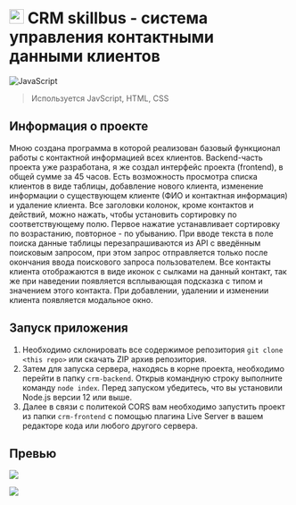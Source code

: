 # <img src="http://img.sergey-gadaev.tmweb.ru/program-ux.png" height="26"/> CRM skillbus - система управления контактными данными клиентов

![JavaScript](https://img.shields.io/badge/javascript-%23323330.svg?style=for-the-badge&logo=javascript&logoColor=%23F7DF1E)

> Используется JavScript, HTML, CSS

## Информация о проекте

Мною создана программа в которой реализован базовый функционал работы с контактной информацией всех клиентов. Backend-часть проекта уже разработана, я же создал интерфейс проекта (frontend), в общей сумме за 45 часов. Есть возможность просмотра списка клиентов в виде таблицы, добавление нового клиента, изменение информации о существующем клиенте (ФИО и контактная информация) и удаление клиента. Все заголовки колонок, кроме контактов и действий, можно нажать, чтобы
установить сортировку по соответствующему полю. Первое нажатие устанавливает сортировку по возрастанию, повторное - по убыванию. При вводе текста в поле поиска данные таблицы перезапрашиваются из API с введённым поисковым запросом, при этом запрос отправляется только после окончания ввода поискового запроса пользователем. Все контакты клиента отображаются в виде иконок с сылками на данный контакт, так же при наведении появляется всплывающая подсказка с типом и значением этого контакта. При добавлении, удалении и изменении клиента появляется модальное окно.

## Запуск приложения

1. Необходимо склонировать все содержимое репозитория `git clone <this repo>` или скачать ZIP архив репозитория.
2. Затем для запуска сервера, находясь в корне проекта, необходимо перейти в папку `crm-backend`. Открыв командную строку выполните команду `node index`. Перед запуском убедитесь, что вы установили Node.js версии 12 или выше.
3. Далее в связи с политекой CORS вам необходимо запустить проект из папки `crm-frontend` с помощью плагина Live Server в вашем редакторе кода или любого другого сервера.

## Превью

![](http://img.sergey-gadaev.tmweb.ru/crm-skillbus-desctop.png)

![](https://komarev.com/ghpvc/?username=gadaev-sergey)
